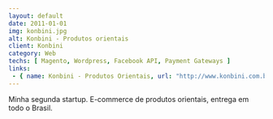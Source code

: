 ```yaml
---
layout: default
date: 2011-01-01
img: konbini.jpg
alt: Konbini - Produtos orientais
client: Konbini
category: Web
techs: [ Magento, Wordpress, Facebook API, Payment Gateways ]
links:
 - { name: Konbini - Produtos Orientais, url: "http://www.konbini.com.br" }
---
```


Minha segunda startup. E-commerce de produtos orientais, entrega em todo o Brasil.
